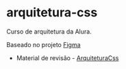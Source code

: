 # arquitetura-css
Curso de arquitetura da Alura. 

Baseado no projeto [Figma](https://www.figma.com/file/0gMF5BPgplPYqQA6Om1T1sk9/alura-bootstrap?type=design&node-id=0-1&mode=design&t=QKdLnWfjExYECKec-0)

* Material de revisão - [ArquiteturaCss](https://docs.google.com/document/d/1Dx__TK7aPzant-R7nfiFVd6qelyxgWMimfSYYGi0yzU/edit)
